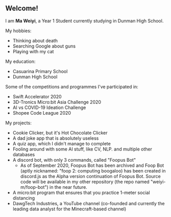 ## **Welcome!**

I am **Ma Weiyi**, a Year 1 Student currently studying in Dunman High School.

My hobbies:
- Thinking about death
- Searching Google about guns
- Playing with my cat

My education:
- Casuarina Primary School
- Dunman High School

Some of the competitions and programmes I've participated in:
- Swift Accelerator 2020
- 3D-Tronics Micro:bit Asia Challenge 2020
- AI vs COVID-19 Ideation Challenge
- Shopee Code League 2020

My projects:
- Cookie Clicker, but it's Hot Chocolate Clicker
- A dad joke app that is absolutely useless
- A quiz app, which I didn't manage to complete
- Fooling around with some AI stuff, like CV, NLP. and multiple other databases
- A discord bot, with only 3 commands, called "Foopus Bot"
  - As of September 2020, Foopus Bot has been archived and Foop Bot (aptly nicknamed: "foop 2: computing boogaloo) has been created in discord.js as the Alpha version continuation of Foopus Bot. Source code will be available in my other repository (the repo named "weiyi-m/foop-bot") in the near future.
- A micro:bit program that ensures that you practice 1-meter social distancing
- DawgTech Industries, a YouTube channel (co-founded and currently the leading data analyst for the Minecraft-based channel)
